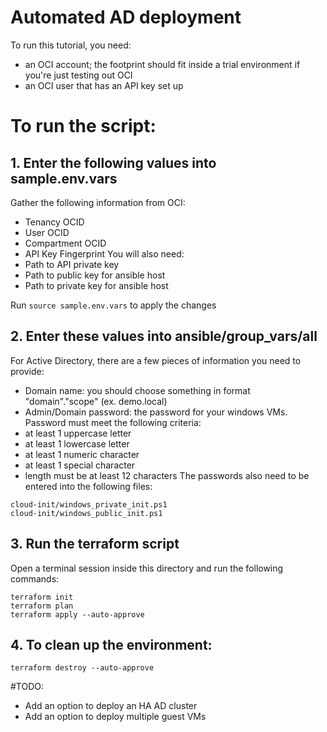 # Automated AD deployment

To run this tutorial, you need:
- an OCI account; the footprint should fit inside a trial environment if you're just testing out OCI
- an OCI user that has an API key set up

# To run the script:

## 1. Enter the following values into sample.env.vars
Gather the following information from OCI:
- Tenancy OCID
- User OCID
- Compartment OCID
- API Key Fingerprint
You will also need:
- Path to API private key
- Path to public key for ansible host
- Path to private key for ansible host

Run `source sample.env.vars` to apply the changes

## 2. Enter these values into ansible/group_vars/all
For Active Directory, there are a few pieces of information you need to provide:
 - Domain name: you should choose something in format "domain"."scope" (ex. demo.local)
 - Admin/Domain password: the password for your windows VMs.  Password must meet the following criteria:
  - at least 1 uppercase letter
  - at least 1 lowercase letter
  - at least 1 numeric character
  - at least 1 special character
  - length must be at least 12 characters
The passwords also need to be entered into the following files:
```
cloud-init/windows_private_init.ps1
cloud-init/windows_public_init.ps1
```

## 3. Run the terraform script
Open a terminal session inside this directory and run the following commands:
```
terraform init
terraform plan
terraform apply --auto-approve
```

## 4. To clean up the environment:
`terraform destroy --auto-approve`
  
#TODO:
- Add an option to deploy an HA AD cluster
- Add an option to deploy multiple guest VMs